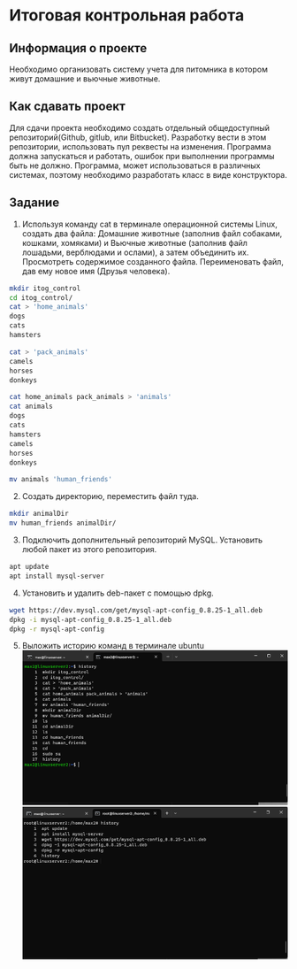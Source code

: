 # Итоговая контрольная работа #

## Информация о проекте ##

Необходимо организовать систему учета для питомника в котором живут домашние и вьючные животные.

## Как сдавать проект ##

Для сдачи проекта необходимо создать отдельный общедоступный репозиторий(Github, gitlub, или Bitbucket). Разработку вести в этом репозитории, использовать пул реквесты на изменения. Программа должна запускаться и работать, ошибок при выполнении программы быть не должно. Программа, может использоваться в различных системах, поэтому необходимо разработать класс в виде конструктора.

## Задание ##

1. Используя команду cat в терминале операционной системы Linux, создать
два файла: Домашние животные (заполнив файл собаками, кошками, хомяками) и Вьючные животные (заполнив файл лошадьми, верблюдами и ослами), а затем объединить их. Просмотреть содержимое созданного файла.
Переименовать файл, дав ему новое имя (Друзья человека).

```sh
mkdir itog_control
cd itog_control/
cat > 'home_animals'
dogs
cats
hamsters
```
```sh
cat > 'pack_animals'
camels
horses
donkeys
```
```sh
cat home_animals pack_animals > 'animals'
cat animals
dogs
cats
hamsters
camels
horses
donkeys
```
```sh
mv animals 'human_friends'
```
2. Создать директорию, переместить файл туда.
```sh
mkdir animalDir
mv human_friends animalDir/
```

3. Подключить дополнительный репозиторий MySQL. Установить любой пакет из этого репозитория.
```sh
apt update
apt install mysql-server
```
4. Установить и удалить deb-пакет с помощью dpkg.
```sh
wget https://dev.mysql.com/get/mysql-apt-config_0.8.25-1_all.deb
dpkg -i mysql-apt-config_0.8.25-1_all.deb
dpkg -r mysql-apt-config
```
5. Выложить историю команд в терминале ubuntu
![Alt text](images/Task5-1.png)
![Alt text](images/Task5-2.png)